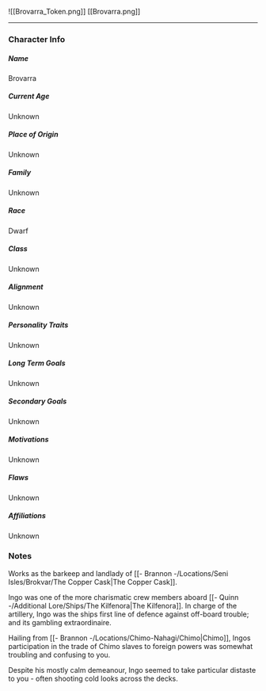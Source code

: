 ![[Brovarra_Token.png]]
[[Brovarra.png]]

---
### Character Info

##### Name 
Brovarra

##### Current Age
Unknown

##### Place of Origin
Unknown

##### Family
Unknown

##### Race
Dwarf

##### Class
Unknown

##### Alignment
Unknown

##### Personality Traits
Unknown

##### Long Term Goals
Unknown

##### Secondary Goals
Unknown

##### Motivations
Unknown

##### Flaws
Unknown

##### Affiliations
Unknown

### Notes
Works as the barkeep and landlady of [[- Brannon -/Locations/Seni Isles/Brokvar/The Copper Cask|The Copper Cask]].


Ingo was one of the more charismatic crew members aboard [[- Quinn -/Additional Lore/Ships/The Kilfenora|The Kilfenora]]. In charge of the artillery, Ingo was the ships first line of defence against off-board trouble; and its gambling extraordinaire. 

Hailing from [[- Brannon -/Locations/Chimo-Nahagi/Chimo|Chimo]], Ingos participation in the trade of Chimo slaves to foreign powers was somewhat troubling and confusing to you.

Despite his mostly calm demeanour, Ingo seemed to take particular distaste to you - often shooting cold looks across the decks.